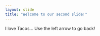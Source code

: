 ```yaml
---
layout: slide
title: "Welcome to our second slide!"
---
```

I love Tacos...
Use the left arrow to go back!
